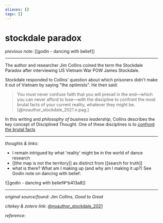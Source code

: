 ```yaml
---
aliases: []
tags: []
---
```


# stockdale paradox

_previous note:_ [[godin - dancing with belief]]

---

The author and researcher Jim Collins coined the term the Stockdale Paradox after interviewing US Vietnam War POW James Stockdale. 

Stockdale responded to Collins' question about which prisoners didn't make it out of Vietnam by saying "the optimists". He then said:

>You must never confuse faith that you will prevail in the end—which you can never afford to lose—with the discipline to confront the most brutal facts of your current reality, whatever they might be.[@noauthor_stockdale_2021 n.pag.]

In this writing and _philosophy of business leadership_, Collins describes the key concept of Disciplined Thought. One of these disciplines is to [confront the brutal facts](https://www.jimcollins.com/concepts/confront-the-brutal-facts.html)


---

_thoughts & links:_

- I remain intrigued by what 'reality' might be in the world of dance research
- [[the map is not the territory]] as distinct from [[search for truth]]
- what is there? What am I making up (and why am I making it up?) See Godin note on dancing with belief:

![[godin - dancing with belief#^b413a8]]

---

_original source/found:_ Jim Collins, _Good to Great_

_citekey & zotero link:_ [@noauthor_stockdale_2021](zotero://select/items/1_X9R5I2FP)

_reference:_ 


